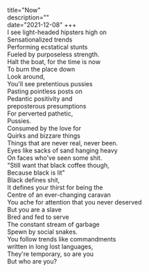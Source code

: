 title="Now"      
description=""      
date="2021-12-08"
+++     
I see light-headed hipsters high on      
Sensationalized trends      
Performing ecstatical stunts      
Fueled by purposeless strength.      
Halt the boat, for the time is now      
To burn the place down      
Look around,      
You'll see pretentious pussies      
Pasting pointless posts on      
Pedantic positivity and      
preposterous presumptions      
For perverted pathetic,      
Pussies.      
Consumed by the love for      
Quirks and bizzare things      
Things that are never real, never been.      
Eyes like sacks of sand hanging heavy      
On faces who've seen some shit.      
"Still want that black coffee though,      
Because black is lit"      
Black defines shit,      
It defines your thirst for being the      
Centre of an ever-changing caravan      
You ache for attention that you never deserved      
But you are a slave      
Bred and fed to serve      
The constant stream of garbage      
Spewn by social snakes.      
You follow trends like commandments      
written in long lost languages,      
They're temporary, so are you      
But who are you?      
